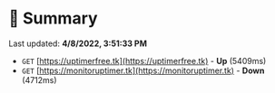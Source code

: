# 📖 Summary
Last updated: **4/8/2022, 3:51:33 PM**

- `GET` [https://uptimerfree.tk](https://uptimerfree.tk) - **Up** (5409ms)
- `GET` [https://monitoruptimer.tk](https://monitoruptimer.tk) - **Down** (4712ms)
